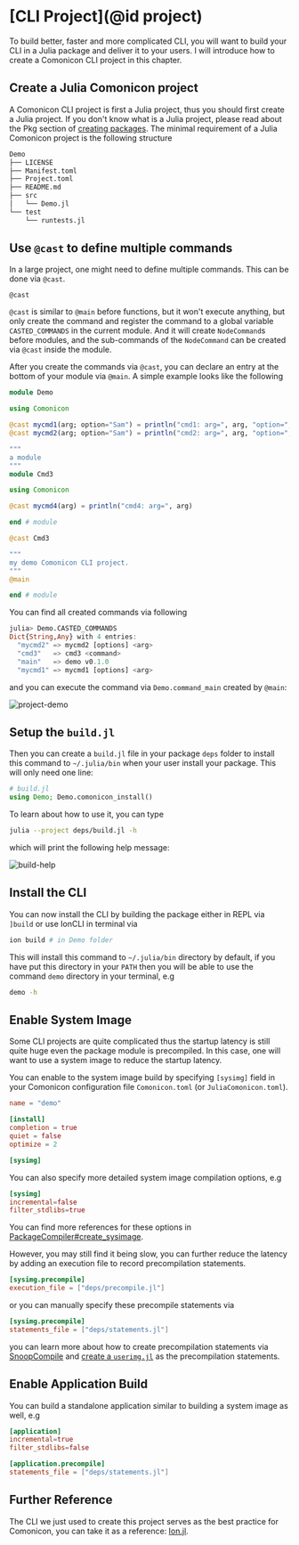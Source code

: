 # [CLI Project](@id project)

To build better, faster and more complicated CLI, you will want to build your CLI in a Julia package
and deliver it to your users. I will introduce how to create a Comonicon CLI project in this chapter.

## Create a Julia Comonicon project

A Comonicon CLI project is first a Julia project, thus you should first
create a Julia project. If you don't know what is a Julia project, please
read about the Pkg section of [creating packages](https://julialang.github.io/Pkg.jl/v1/creating-packages/). The minimal requirement of a Julia Comonicon project is the
following structure

```sh
Demo
├── LICENSE
├── Manifest.toml
├── Project.toml
├── README.md
├── src
│   └── Demo.jl
└── test
    └── runtests.jl
```

## Use `@cast` to define multiple commands

In a large project, one might need to define multiple
commands. This can be done via `@cast`.

```@docs
@cast
```

`@cast` is similar to `@main` before functions, but it won't execute anything, but only create
the command and register the command to a global variable `CASTED_COMMANDS` in the current module.
And it will create `NodeCommand`s before modules, and the sub-commands of the `NodeCommand` can
be created via `@cast` inside the module.

After you create the commands via `@cast`, you can declare an entry at the bottom of your module
via `@main`. A simple example looks like the following

```julia
module Demo

using Comonicon

@cast mycmd1(arg; option="Sam") = println("cmd1: arg=", arg, "option=", option)
@cast mycmd2(arg; option="Sam") = println("cmd2: arg=", arg, "option=", option)

"""
a module
"""
module Cmd3

using Comonicon

@cast mycmd4(arg) = println("cmd4: arg=", arg)

end # module

@cast Cmd3

"""
my demo Comonicon CLI project.
"""
@main

end # module
```

You can find all created commands via following

```julia
julia> Demo.CASTED_COMMANDS
Dict{String,Any} with 4 entries:
  "mycmd2" => mycmd2 [options] <arg>
  "cmd3"   => cmd3 <command>
  "main"   => demo v0.1.0
  "mycmd1" => mycmd1 [options] <arg>
```

and you can execute the command via `Demo.command_main` created by `@main`:

![project-demo](assets/images/project-demo.png)

## Setup the `build.jl`

Then you can create a `build.jl` file in your package `deps` folder to install this command to `~/.julia/bin`
when your user install your package. This will only need one line:

```julia
# build.jl
using Demo; Demo.comonicon_install()
```

To learn about how to use it, you can type

```sh
julia --project deps/build.jl -h
```

which will print the following help message:

![build-help](assets/images/build-help.png)

## Install the CLI

You can now install the CLI by building the package either in REPL via `]build`
or use IonCLI in terminal via

```sh
ion build # in Demo folder
```

This will install this command to `~/.julia/bin` directory by default, if you have put this directory in your `PATH` then you will be able to use the command
`demo` directory in your terminal, e.g

```sh
demo -h
```

## Enable System Image

Some CLI projects are quite complicated thus the startup latency is still
quite huge even the package module is precompiled. In this case, one will want
to use a system image to reduce the startup latency.

You can enable to the system image build by specifying `[sysimg]` field in
your Comonicon configuration file `Comonicon.toml` (or `JuliaComonicon.toml`).

```toml
name = "demo"

[install]
completion = true
quiet = false
optimize = 2

[sysimg]
```

You can also specify more detailed system image compilation options, e.g

```toml
[sysimg]
incremental=false
filter_stdlibs=true
```

You can find more references for these options in [PackageCompiler#create_sysimage](https://julialang.github.io/PackageCompiler.jl/dev/refs/#PackageCompiler.create_sysimage).

However, you may still find it being slow, you can further reduce the latency
by adding an execution file to record precompilation statements.

```toml
[sysimg.precompile]
execution_file = ["deps/precompile.jl"]
```

or you can manually specify these precompile statements via

```toml
[sysimg.precompile]
statements_file = ["deps/statements.jl"]
```

you can learn more about how to create precompilation statements via [SnoopCompile](https://timholy.github.io/SnoopCompile.jl/stable/) and [create a
`userimg.jl`](https://timholy.github.io/SnoopCompile.jl/stable/userimg/) as the precompilation statements.

## Enable Application Build

You can build a standalone application similar to building a system image as well, e.g

```toml
[application]
incremental=true
filter_stdlibs=false

[application.precompile]
statements_file = ["deps/statements.jl"]
```

## Further Reference
The CLI we just used to create this project serves as the best practice for
Comonicon, you can take it as a reference: [Ion.jl](https://github.com/Roger-luo/Ion.jl).

